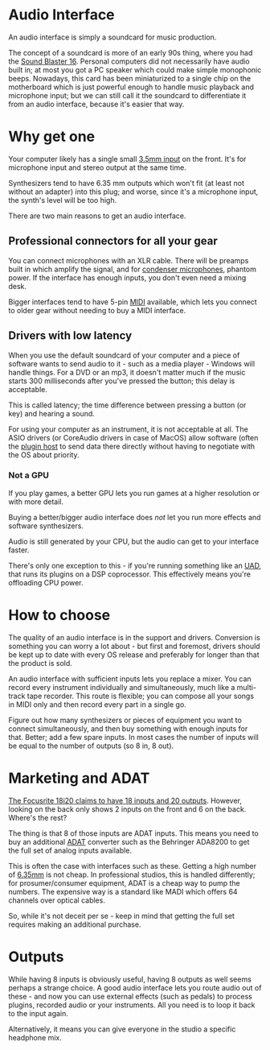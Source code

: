 # Audio Interface

An audio interface is simply a soundcard for music production.

The concept of a soundcard is more of an early 90s thing, where you had the [Sound Blaster 16](https://en.wikipedia.org/wiki/Sound_Blaster_16). Personal computers
did not necessarily have audio built in; at most you got a PC speaker which could make simple monophonic beeps. Nowadays, this card has been miniaturized to a single 
chip on the motherboard which is just powerful enough to handle music playback and microphone input; but we can still call it the soundcard to differentiate it from 
an audio interface, because it's easier that way.

# Why get one

Your computer likely has a single small [3.5mm input](Audio-inputs-outputs.md) on the front. It's for microphone input and stereo output at the same time.

Synthesizers tend to have 6.35 mm outputs which won't fit (at least not without an adapter) into this plug; and worse, since it's a microphone input, the synth's level
will be too high. 

There are two main reasons to get an audio interface.

## Professional connectors for all your gear

You can connect microphones with an XLR cable. There will be preamps built in which amplify the signal, and for 
[condenser microphones](https://en.wikipedia.org/wiki/Microphone), phantom power. If the interface has enough inputs, you don't even need a mixing desk.

Bigger interfaces tend to have 5-pin [MIDI](MIDI.md) available, which lets you connect to older gear without needing to buy a MIDI interface.

## Drivers with low latency

When you use the default soundcard of your computer and a piece of software wants to send audio to it - such as a media player - Windows will handle things. For a 
DVD or an mp3, it doesn't matter much if the music starts 300 milliseconds after you've pressed the button; this delay is acceptable.

This is called latency; the time difference between pressing a button (or key) and hearing a sound.

For using your computer as an instrument, it is not acceptable at all. The ASIO drivers (or CoreAudio drivers in case of MacOS) allow software (often the [plugin host](Plugin-Host.md) 
to send data there directly without having to negotiate with the OS about priority.

### Not a GPU

If you play games, a better GPU lets you run games at a higher resolution or with more detail.

Buying a better/bigger audio interface does _not_ let you run more effects and software synthesizers.

Audio is still generated by your CPU, but the audio can get to your interface faster.

There's only one exception to this - if you're running something like an [UAD](https://www.uaudio.com/uad-accelerators.html), that runs its plugins 
on a DSP coprocessor. This effectively means you're offloading CPU power.

# How to choose

The quality of an audio interface is in the support and drivers. Conversion is something you can worry a lot about - but first and foremost, drivers should be kept up 
to date with every OS release and preferably for longer than that the product is sold.

An audio interface with sufficient inputs lets you replace a mixer. You can record every instrument individually and simultaneously, much like a
multi-track tape recorder. This route is flexible; you can compose all your songs in MIDI only and then record every part in a single go.

Figure out how many synthesizers or pieces of equipment you want to connect simultaneously, and then buy something with enough inputs for that. Better; add a few spare inputs.
In most cases the number of inputs will be equal to the number of outputs (so 8 in, 8 out).

# Marketing and ADAT 

[The Focusrite 18i20 claims to have 18 inputs and 20 outputs](https://focusrite.com/products/scarlett-18i20). However, looking on the back only shows 2 inputs 
on the front and 6 on the back. Where's the rest?

The thing is that 8 of those inputs are ADAT inputs. This means you need to buy an additional [ADAT](Audio-inputs-outputs.md) converter such as the Behringer ADA8200 to 
get the full set of analog inputs available.

This is often the case with interfaces such as these. Getting a high number of [6.35mm](Audio-inputs-outputs.md) is not cheap. In professional studios, this is handled 
differently; for prosumer/consumer equipment, ADAT is a cheap way to pump the numbers. The expensive way is a standard like MADI which offers 64 channels over optical cables.

So, while it's not deceit per se - keep in mind that getting the full set requires making an additional purchase.

# Outputs

While having 8 inputs is obviously useful, having 8 outputs as well seems perhaps a strange choice. A good audio interface lets you route audio out of these - 
and now you can use external effects (such as pedals) to process plugins, recorded audio or your instruments. All you need is to loop it back to the input again.

Alternatively, it means you can give everyone in the studio a specific headphone mix.
